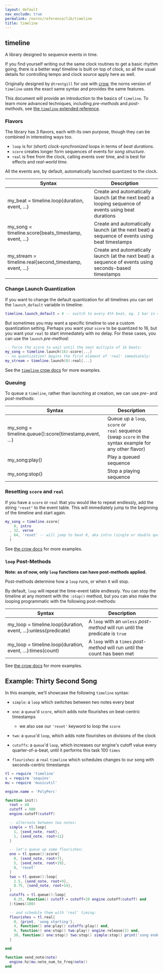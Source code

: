 ```yaml
---
layout: default
nav_exclude: true
permalink: /norns/reference/lib/timeline
title: timeline
---
```


## timeline

A library designed to sequence events in time.

If you find yourself writing out the same clock routines to get a basic rhythm going, there is a better way! timeline is built on top of clock, so all the usual details for controlling tempo and clock source apply here as well.

Originally designed by `@trentgill` for use with [crow](/docs/crow/reference/#sequins), the norns version of `timeline` uses the exact same syntax and provides the same features.

This document will provide an introduction to the basics of `timeline`. To learn more advanced techniques, including *pre-methods* and *post-methods*, see [the `timeline` extended reference](/docs/crow/timeline).

### Flavors

The library has 3 flavors, each with its own purpose, though they can be combined in interesting ways too.

- `loop` is for (short) *clock-synchronized* loops in terms of *beat durations*.
- `score` creates longer form sequences of events for *song structure*.
- `real` is free from the clock, calling events over time, and is best for effects and *real-world time*.

All the events are, by default, automatically launched quantized to the clock.

| Syntax                                                  | Description                                                                                            |
| ------------------------------------------------------- | ------------------------------------------------------------------------------------------------------ |
| my_beat = timeline.loop{duration, event, ...}           | Create and automatically launch (at the next beat) a looping sequence of events using beat durations   |
| my_song = timeline.score{beats_timestamp, event, ...}   | Create and automatically launch (at the next beat) a sequence of events using beat timestamps          |
| my_stream = timeline.real{second_timestamp, event, ...} | Create and automatically launch (at the next beat) a sequence of events using seconds-based timestamps |

### Change Launch Quantization

If you want to change the default quantization for all timelines you can set the `launch_default` variable in timeline:

```lua
timeline.launch_default = 4 -- switch to every 4th beat, eg. 1 bar in 4/4 time
```

But sometimes you may want a specific timeline to use a custom quantization setting. Perhaps you want your `score` to be quantized to 16, but you want your `real` to start immediately with no delay. For these cases, you can use the `launch` *pre-method*:

```lua
-- force the score to wait until the next multiple of 16 beats:
my_song = timeline.launch(16):score{...}
-- no quantization! begins the first element of 'real' immediately:
my_stream = timeline.launch(0):real{...}
```

See the [`timeline` crow docs](/docs/crow/timeline/#launch-quantization) for more examples.

### Queuing

To queue a `timeline`, rather than launching at creation, we can use *pre-* and *post-methods*:

| Syntax                                                 | Description                                                                                             |
| ------------------------------------------------------ | ------------------------------------------------------------------------------------------------------- |
| my_song = timeline.queue():score{timestamp,event, ...} | Queue up a `loop`, `score` or `real` sequence (swap `score` in the syntax example for any other flavor) |
| my_song:play()                                         | Play a queued sequence                                                                                  |
| my_song:stop()                                         | Stop a playing sequence                                                                                 |

### Resetting `score` and `real`

If you have a `score` or `real` that you would like to repeat endlessly, add the string `"reset"` to the event table. This will immediately jump to the beginning of the timeline and start again.

```lua
my_song = timeline.score{
    0, intro
  , 32, verse
  , 64, 'reset' -- will jump to beat 0, aka intro (single or double quotes ok)
  }
```

See [the crow docs](/docs/crow/timeline/#reset-keyword) for more examples.

### `loop` Post-Methods

**Note: as of now, only `loop` functions can have post-methods applied.**

Post-methods determine how a `loop` runs, or when it will stop.

By default, `loop` will repeat the time-event table endlessly. You can stop the timeline at any moment with the `:stop()` method, but you can also make the looping programmatic with the following post-methods:

| Syntax                                                          | Description                                                                    |
| --------------------------------------------------------------- | ------------------------------------------------------------------------------ |
| my_loop = timeline.loop{duration, event, ...}:unless(predicate) | A `loop` with an `unless` *post-method* will run until the predicate is `true` |
| my_loop = timeline.loop{duration, event, ...}:times(count)      | A `loop` with a `times` *post-method* will run until the count has been met    |

See [the crow docs](/docs/crow/timeline/#loop-post-methods) for more examples.

## Example:  Thirty Second Song

In this example, we'll showcase the following `timeline` syntax:

- `simple`: a `loop` which switches between two notes every beat

- `one`: a `queue`'d `score`,  which adds note flourishes on beat-centric timestamps
  
  - we also use our `'reset'` keyword to loop the `score`

- `two`: a `queue`'d `loop`, which adds note flourishes on divisions of the clock

- `cutoffs`: a `queue`'d `loop`, which increases our engine's cutoff value every quarter-of-a-beat, until it performs this task 100 `times`

- `flourishes`:  a `real` `timeline` which schedules changes to our song with seconds-centric timestamps

```lua
tl = require 'timeline'
s = require 'sequins'
mu = require 'musicutil'

engine.name = 'PolyPerc'

function init()
  root = 48
  cutoff = 900
  engine.cutoff(cutoff)

  -- alternate between two notes:
  simple = tl.loop{
    1, {send_note, root},
    1, {send_note, root+11}
  }

  -- let's queue up some flourishes:
  one = tl.queue():score{
    0, {send_note, root+7},
    5, {send_note, root+19},
    8, 'reset'
  }
  two = tl.queue():loop{
    1.5, {send_note, root+9},
    0.75, {send_note, root+14},
  }
  cutoffs = tl.queue():loop{
    0.25, function() cutoff = cutoff+20 engine.cutoff(cutoff) end
  }:times(100)

  -- and schedule them with 'real' timing:
  flourishes = tl.real{
    0, {print, 'song starting'},
    4, function() one:play() cutoffs:play() end,
    9, function() one:stop() two:play() engine.release(2) end,
    30, function() one:stop() two:stop() simple:stop() print('song ended') end
  }

end

function send_note(note)
  engine.hz(mu.note_num_to_freq(note))
end
```

